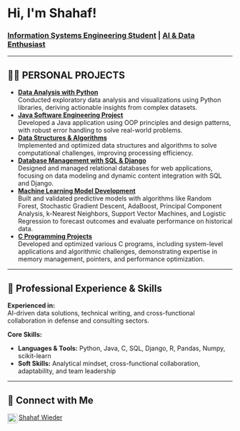 <h1>Hi, I'm Shahaf!</h1>
<h3><a href="https://github.com/shahafwieder">Information Systems Engineering Student</a> | <a href="https://www.linkedin.com/in/shahaf-wieder">AI & Data Enthusiast</a></h3>

<hr>

<h2>👨‍💻 PERSONAL PROJECTS </h2>

<ul>
  <li><b><a href="https://github.com/Wieder-Shahaf/Intro-To-Data-Analysis">Data Analysis with Python</a></b><br>
    Conducted exploratory data analysis and visualizations using Python libraries, deriving actionable insights from complex datasets.
  </li>
  <li><b><a href="https://github.com/Wieder-Shahaf/Java-Software-Engineering-Projects">Java Software Engineering Project</a></b><br>
    Developed a Java application using OOP principles and design patterns, with robust error handling to solve real-world problems.
  </li>
  <li><b><a href="https://github.com/Wieder-Shahaf/DS-and-Alg">Data Structures & Algorithms</a></b><br>
    Implemented and optimized data structures and algorithms to solve computational challenges, improving processing efficiency.
  </li>
  <li><b><a href="https://github.com/Wieder-Shahaf/Database-Management">Database Management with SQL & Django</a></b><br>
    Designed and managed relational databases for web applications, focusing on data modeling and dynamic content integration with SQL and Django.
  </li>
  <li><b><a href="https://github.com/Wieder-Shahaf/Statistical-Machine-Learning">Machine Learning Model Development</a></b><br>
    Built and validated predictive models with algorithms like Random Forest, Stochastic Gradient Descent, AdaBoost, Principal Component Analysis, k-Nearest Neighbors, Support Vector Machines, and Logistic Regression to forecast outcomes and evaluate performance on historical data.
  </li>
  <li><b><a href="https://github.com/Wieder-Shahaf/-C-Projects">C Programming Projects</a></b><br>
    Developed and optimized various C programs, including system-level applications and algorithmic challenges, demonstrating expertise in memory management, pointers, and performance optimization.
</li>
</ul>

<hr>

<h2>🤝 Professional Experience & Skills</h2>

<p><b>Experienced in:</b><br>
AI-driven data solutions, technical writing, and cross-functional collaboration in defense and consulting sectors.
</p>

<p><b>Core Skills:</b><br>
  <ul>
    <li><b>Languages & Tools:</b> Python, Java, C, SQL, Django, R, Pandas, Numpy, scikit-learn</li>
    <li><b>Soft Skills:</b> Analytical mindset, cross-functional collaboration, adaptability, and team leadership</li>
  </ul>
</p>

<hr>

<h2>🤳 Connect with Me</h2>

<a href="https://linkedin.com/in/shahaf-wieder"> Shahaf Wieder
  <img align="left" alt="Shahaf | LinkedIn" width="22px" src="https://cdn.jsdelivr.net/npm/simple-icons@v3/icons/linkedin.svg" />
</a>

